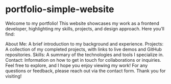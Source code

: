 # portfolio-simple-website
Welcome to my portfolio! This website showcases my work as a frontend developer, highlighting my skills, projects, and design approach. Here you’ll find:

About Me: A brief introduction to my background and experience.
Projects: A collection of my completed projects, with links to live demos and GitHub repositories.
Skills: A summary of the technologies and tools I specialize in.
Contact: Information on how to get in touch for collaborations or inquiries.
Feel free to explore, and I hope you enjoy viewing my work! For any questions or feedback, please reach out via the contact form. Thank you for visiting!
